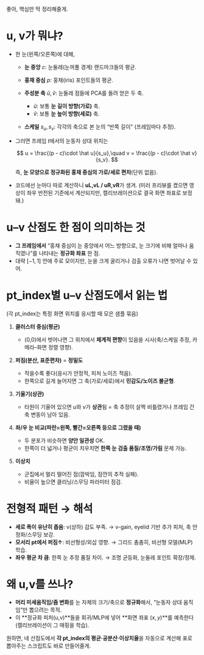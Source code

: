 좋아, 핵심만 딱 정리해줄게.

# u, v가 뭐냐?

* 한 눈(왼쪽/오른쪽)에 대해,

  * **눈 중앙** $c$: 눈둘레(눈꺼풀 경계) 랜드마크들의 평균.
  * **홍채 중심** $p$: 홍채(iris) 포인트들의 평균.
  * **주성분 축** $\hat u, \hat v$: 눈둘레 점들에 PCA를 돌려 얻은 두 축.

    * $\hat u$: 보통 **눈 길이 방향(가로)** 축.
    * $\hat v$: 보통 **눈 높이 방향(세로)** 축.
  * **스케일** $s_u, s_v$: 각각의 축으로 본 눈의 “반쪽 길이” (프레임마다 추정).

* 그러면 프레임 $t$에서의 눈동자 상대 위치는

  $$
  u = \frac{(p - c)\cdot \hat u}{s_u},\quad
  v = \frac{(p - c)\cdot \hat v}{s_v}.
  $$

  즉, **눈 모양으로 정규화된 홍채 중심의 가로/세로 편차**(단위 없음).

* 코드에선 눈마다 따로 계산하니 **uL,vL / uR,vR**가 생겨.
  (미러 프리뷰를 켰으면 영상이 좌우 반전된 기준에서 계산되지만, 캘리브레이션으로 결국 화면 좌표로 보정돼.)

# u–v 산점도 한 점이 의미하는 것

* **그 프레임에서** “홍채 중심이 눈 중앙에서 어느 방향으로, 눈 크기에 비해 얼마나 움직였나”를 나타내는 **정규화 좌표** 한 점.
* 대략 $[-1,1]$ 안에 주로 모이지만, 눈을 크게 굴리거나 검출 오류가 나면 벗어날 수 있어.

# pt\_index별 u–v 산점도에서 읽는 법

(각 pt\_index는 특정 화면 위치를 응시할 때 모은 샘플 묶음)

1. **클러스터 중심(평균)**

   * (0,0)에서 벗어나면 그 위치에서 **체계적 편향**이 있음을 시사(축/스케일 추정, 카메라–화면 정렬 영향).

2. **퍼짐(분산, 표준편차)** = **정밀도**

   * 작을수록 좋다(응시가 안정적, 피처 노이즈 적음).
   * 한쪽으로 길게 늘어지면 그 축(가로/세로)에서 **민감도/노이즈 불균형**.

3. **기울기(상관)**

   * 타원이 기울어 있으면 $u$와 $v$가 **상관**됨 = 축 추정이 살짝 비틀렸거나 프레임 간 축 변동이 남아 있음.

4. **좌/우 눈 비교(파란=왼쪽, 빨간=오른쪽 등으로 그렸을 때)**

   * 두 분포가 비슷하면 **양안 일관성** OK.
   * 한쪽이 더 넓거나 평균이 치우치면 **한쪽 눈 검출 품질/조명/가림** 문제 가능.

5. **이상치**

   * 군집에서 멀리 떨어진 점(깜박임, 잠깐의 추적 실패).
   * 비율이 높으면 클리닝/스무딩 파라미터 점검.

# 전형적 패턴 → 해석

* **세로 폭이 유난히 좁음**: v(상하) 감도 부족. → v-gain, eyelid 기반 추가 피처, 축 안정화/스무딩 보강.
* **모서리 pt에서 퍼짐↑**: 비선형성/외삽 영향. → 그리드 촘촘히, 비선형 모델(MLP) 학습.
* **좌우 평균 차 큼**: 한쪽 눈 추정 품질 차이. → 조명 균등화, 눈둘레 포인트 확장/정제.

# 왜 u,v를 쓰나?

* **머리 미세움직임/줌 변화**를 눈 자체의 크기/축으로 **정규화**해서, “눈동자 상대 움직임”만 뽑으려는 목적.
* 이 \*\*정규화 피처(u,v)\*\*들을 회귀/MLP에 넣어 \*\*화면 좌표 $(x,y)$\*\*를 예측한다(캘리브레이션이 그 매핑을 학습).

원하면, 네 산점도에서 **각 pt\_index의 평균·공분산·이상치율**을 자동으로 계산해 표로 뽑아주는 스크립트도 바로 만들어줄게.













